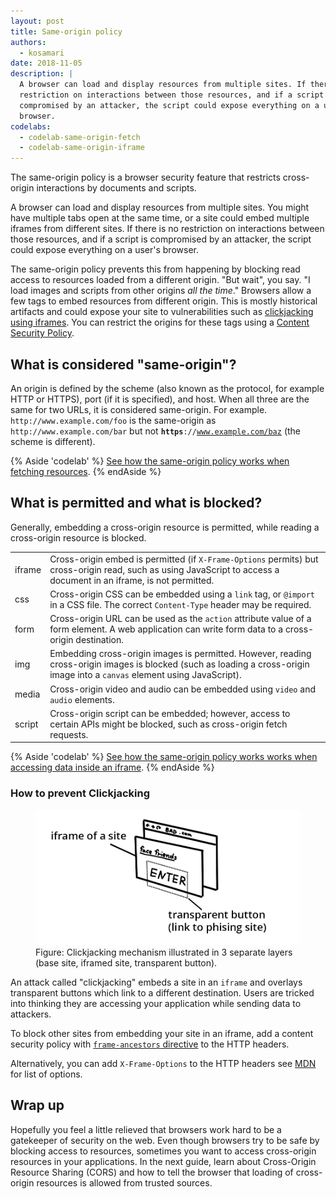 ```yaml
---
layout: post
title: Same-origin policy
authors:
  - kosamari
date: 2018-11-05
description: |
  A browser can load and display resources from multiple sites. If there is no
  restriction on interactions between those resources, and if a script is
  compromised by an attacker, the script could expose everything on a user's
  browser.
codelabs:
  - codelab-same-origin-fetch
  - codelab-same-origin-iframe
---
```


The same-origin policy is a browser security feature that restricts cross-origin
interactions by documents and scripts.

A browser can load and display resources from multiple sites. You might have
multiple tabs open at the same time, or a site could embed multiple iframes from
different sites. If there is no restriction on interactions between those
resources, and if a script is compromised by an attacker, the script could
expose everything on a user's browser.

The same-origin policy prevents this from happening by blocking read access to
resources loaded from a different origin. "But wait", you say. "I load images
and scripts from other origins _all the time_." Browsers allow a few tags to
embed resources from different origin. This is mostly historical artifacts and
could expose your site to vulnerabilities such as [clickjacking using
iframes](#how-to-prevent-clickjacking). You can restrict the origins for these
tags using a [Content Security
Policy](https://developers.google.com/web/fundamentals/security/csp/).

## What is considered "same-origin"?

An origin is defined by the scheme (also known as the  protocol, for example
HTTP or HTTPS), port (if it is specified), and host. When all three are the same
for two URLs, it is considered same-origin. For example.
`http://www.example.com/foo` is the same-origin as `http://www.example.com/bar`
but not <code><strong>https</strong>://www.example.com/baz</code> (the scheme is
different).

{% Aside 'codelab' %}
[See how the same-origin policy works when fetching resources](/codelab-same-origin-fetch).
{% endAside %}

## What is permitted and what is blocked?

Generally, embedding a cross-origin resource is permitted, while reading a
cross-origin resource is blocked.

<div class="w-table-wrapper">
  <table>
    <tbody>
    <tr>
      <td>iframe </td>
      <td>
        Cross-origin embed is permitted (if <code>X-Frame-Options</code> permits) but cross-origin read, such as using JavaScript to access a document in an iframe, is not permitted.
      </td>
    </tr>
    <tr>
      <td>css</td>
      <td>
        Cross-origin CSS can be embedded using a <code>link</code> tag, or <code>@import</code> in a CSS file. The correct <code>Content-Type</code> header may be required.
      </td>
    </tr>
    <tr>
      <td>form</td>
      <td>
        Cross-origin URL can be used as the <code>action</code> attribute value of a form element. A web application can write form data to a cross-origin destination.
      </td>
    </tr>
    <tr>
      <td>img</td>
      <td>
        Embedding cross-origin images is permitted. However, reading cross-origin images is blocked (such as loading a cross-origin image into a <code>canvas</code> element using JavaScript).
      </td>
    </tr>
    <tr>
      <td>media</td>
      <td>
        Cross-origin video and audio can be embedded using <code>video</code> and <code>audio</code> elements.
      </td>
    </tr>
    <tr>
      <td>script</td>
      <td>
        Cross-origin script can be embedded; however, access to certain APIs might be blocked, such as cross-origin fetch requests.
      </td>
    </tr>
    </tbody>
  </table>
</div>

{% Aside 'codelab' %}
[See how the same-origin policy works works when accessing data inside an iframe](/codelab-same-origin-iframe).
{% endAside %}

### How to prevent Clickjacking

<figure class="w-figure w-figure--inline-right">
  <img src="./clickjacking.png" alt="clickjacking">
  <figcaption class="w-figcaption">
    Figure: Clickjacking mechanism illustrated in 3 separate layers (base site,
    iframed site, transparent button).
  </figcaption>
</figure>

An attack called "clickjacking" embeds a site in an `iframe` and overlays
transparent buttons which link to a different destination. Users are tricked
into thinking they are accessing your application while sending data to
attackers.

To block other sites from embedding your site in an iframe, add a content
security policy with [`frame-ancestors`
directive](https://developer.mozilla.org/en-US/docs/Web/HTTP/Headers/Content-Security-Policy/frame-ancestors)
to the HTTP headers.

Alternatively, you can add `X-Frame-Options` to the HTTP headers see
[MDN](https://developer.mozilla.org/en-US/docs/Web/HTTP/Headers/X-Frame-Options)
for list of options.

## Wrap up

Hopefully you feel a little relieved that browsers work hard to be a gatekeeper
of security on the web. Even though browsers try to be safe by blocking access
to resources, sometimes you want to access cross-origin resources in your
applications. In the next guide, learn about Cross-Origin Resource Sharing
(CORS) and how to tell the browser that loading of cross-origin resources is
allowed from trusted sources.
